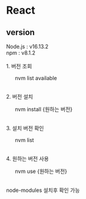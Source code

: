 # React
<h2>version</h2>

<div>Node.js : v16.13.2</div>
<div>npm : v8.1.2</div><br>

<th>1. 버전 조회
 <ol>nvm list available</ol>
 </th><br>
 
<th>2. 버전 설치
 <ol>nvm install {원하는 버전}</ol>
</th><br>
<th>3. 설치 버전 확인
 <ol>nvm list</ol>
</th><br>
<th>4. 원하는 버전 사용
 <ol>nvm use {원하는 버전}</ol>
</th><br>

<th>
 node-modules 설치후 확인 가능
</th>
